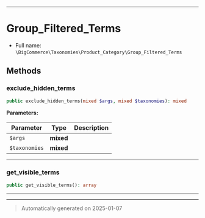 ***

# Group_Filtered_Terms





* Full name: `\BigCommerce\Taxonomies\Product_Category\Group_Filtered_Terms`




## Methods


### exclude_hidden_terms



```php
public exclude_hidden_terms(mixed $args, mixed $taxonomies): mixed
```








**Parameters:**

| Parameter | Type | Description |
|-----------|------|-------------|
| `$args` | **mixed** |  |
| `$taxonomies` | **mixed** |  |





***

### get_visible_terms



```php
public get_visible_terms(): array
```












***


***
> Automatically generated on 2025-01-07
